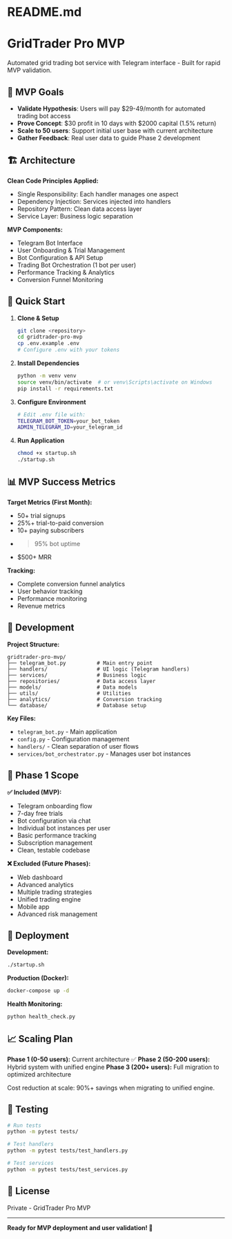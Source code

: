 # README.md
# GridTrader Pro MVP

Automated grid trading bot service with Telegram interface - Built for rapid MVP validation.

## 🎯 MVP Goals

- **Validate Hypothesis**: Users will pay $29-49/month for automated trading bot access
- **Prove Concept**: $30 profit in 10 days with $2000 capital (1.5% return)
- **Scale to 50 users**: Support initial user base with current architecture
- **Gather Feedback**: Real user data to guide Phase 2 development

## 🏗️ Architecture

**Clean Code Principles Applied:**
- Single Responsibility: Each handler manages one aspect
- Dependency Injection: Services injected into handlers  
- Repository Pattern: Clean data access layer
- Service Layer: Business logic separation

**MVP Components:**
- Telegram Bot Interface
- User Onboarding & Trial Management
- Bot Configuration & API Setup
- Trading Bot Orchestration (1 bot per user)
- Performance Tracking & Analytics
- Conversion Funnel Monitoring

## 🚀 Quick Start

1. **Clone & Setup**
   ```bash
   git clone <repository>
   cd gridtrader-pro-mvp
   cp .env.example .env
   # Configure .env with your tokens
   ```

2. **Install Dependencies**
   ```bash
   python -m venv venv
   source venv/bin/activate  # or venv\Scripts\activate on Windows
   pip install -r requirements.txt
   ```

3. **Configure Environment**
   ```bash
   # Edit .env file with:
   TELEGRAM_BOT_TOKEN=your_bot_token
   ADMIN_TELEGRAM_ID=your_telegram_id
   ```

4. **Run Application**
   ```bash
   chmod +x startup.sh
   ./startup.sh
   ```

## 📊 MVP Success Metrics

**Target Metrics (First Month):**
- 50+ trial signups
- 25%+ trial-to-paid conversion
- 10+ paying subscribers
- >95% bot uptime
- $500+ MRR

**Tracking:**
- Complete conversion funnel analytics
- User behavior tracking
- Performance monitoring
- Revenue metrics

## 🔧 Development

**Project Structure:**
```
gridtrader-pro-mvp/
├── telegram_bot.py          # Main entry point
├── handlers/                # UI logic (Telegram handlers)
├── services/                # Business logic
├── repositories/            # Data access layer
├── models/                  # Data models
├── utils/                   # Utilities
├── analytics/               # Conversion tracking
└── database/                # Database setup
```

**Key Files:**
- `telegram_bot.py` - Main application
- `config.py` - Configuration management
- `handlers/` - Clean separation of user flows
- `services/bot_orchestrator.py` - Manages user bot instances

## 🎯 Phase 1 Scope

**✅ Included (MVP):**
- Telegram onboarding flow
- 7-day free trials
- Bot configuration via chat
- Individual bot instances per user
- Basic performance tracking
- Subscription management
- Clean, testable codebase

**❌ Excluded (Future Phases):**
- Web dashboard
- Advanced analytics
- Multiple trading strategies  
- Unified trading engine
- Mobile app
- Advanced risk management

## 🚀 Deployment

**Development:**
```bash
./startup.sh
```

**Production (Docker):**
```bash
docker-compose up -d
```

**Health Monitoring:**
```bash
python health_check.py
```

## 📈 Scaling Plan

**Phase 1 (0-50 users):** Current architecture ✅
**Phase 2 (50-200 users):** Hybrid system with unified engine
**Phase 3 (200+ users):** Full migration to optimized architecture

Cost reduction at scale: 90%+ savings when migrating to unified engine.

## 🧪 Testing

```bash
# Run tests
python -m pytest tests/

# Test handlers
python -m pytest tests/test_handlers.py

# Test services  
python -m pytest tests/test_services.py
```

## 📝 License

Private - GridTrader Pro MVP

---

**Ready for MVP deployment and user validation! 🚀**
            